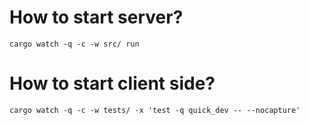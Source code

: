 # How to start server?

```
cargo watch -q -c -w src/ run
```

# How to start client side?

```
cargo watch -q -c -w tests/ -x 'test -q quick_dev -- --nocapture'
```
